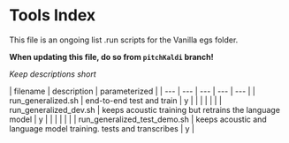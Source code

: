 # Tools Index

This file is an ongoing list .run scripts for the Vanilla egs folder.
 
**When updating this file, do so from `pitchKaldi` branch!**

*Keep descriptions short*

| filename | description  | parameterized |
| --- | --- | --- | --- | --- |
| run_generalized.sh | end-to-end test and train | y |
| | | | | <!--- keeps a blank line between folder types -->
| run_generalized_dev.sh | keeps acoustic training but retrains the language model | y |
| | | | | <!--- keeps a blank line between folder types -->
| run_generalized_test_demo.sh  | keeps acoustic and language model training. tests and transcribes | y | 


